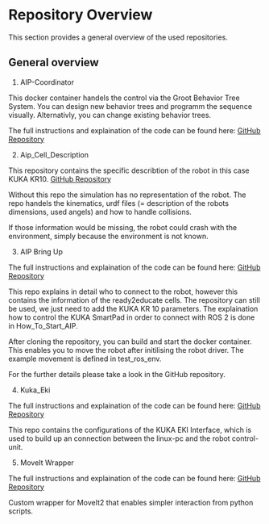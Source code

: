 # Repository Overview

This section provides a general overview of the used repositories.

## General overview

1. AIP-Coordinator

This docker container handels the control via the Groot Behavior Tree System.
You can design new behavior trees and programm the sequence visually.
Alternativly, you can change existing behavior trees.

The full instructions and explaination of the code can be found here:
[GitHub Repository](https://github.com/IRAS-HKA/aip_coordinator)


2. Aip_Cell_Description

This repository contains the specific describtion of the robot in this case KUKA KR10. 
[GitHub Repository](https://github.com/IRAS-HKA/aip_cell_description/tree/main)

Without this repo the simulation has no representation of the robot. The repo handels the kinematics, urdf files (= description of the robots dimensions, used angels) and how to handle collisions.

If those information would be missing, the robot could crash with the environment, simply because the environment is not known.

3. AIP Bring Up 
   
The full instructions and explaination of the code can be found here:
[GitHub Repository](https://github.com/IRAS-HKA/aip_bringup)

This repo explains in detail who to connect to the robot, however this contains the information of the ready2educate cells.
The repository can still be used, we just need to add the KUKA KR 10 parameters.
The explaination how to control the KUKA SmartPad in order to connect with ROS 2 is done in How_To_Start_AIP.

After cloning the repository, you can build and start the docker container.
This enables you to move the robot after initilising the robot driver. The example movement is defined in test_ros_env.

For the further details please take a look in the GitHub repository.


4. Kuka_Eki 

The full instructions and explaination of the code can be found here:
[GitHub Repository](https://github.com/IRAS-HKA/kuka_eki/tree/driver-humble)

This repo contains the configurations of the KUKA EKI Interface, which is used to build up an connection between the linux-pc and the robot control-unit.


5. MoveIt Wrapper

The full instructions and explaination of the code can be found here:
[GitHub Repository](https://github.com/IRAS-HKA/moveit_wrapper)

Custom wrapper for MoveIt2 that enables simpler interaction from python scripts.


